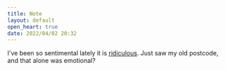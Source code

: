 ```yaml
---
title: Note
layout: default
open_heart: true
date: 2022/04/02 20:32
---
```


I've been so sentimental lately it is [ridiculous](https://www.youtube.com/watch?v=bZvDHyEmTKk). Just saw my old postcode, and that alone was emotional?
